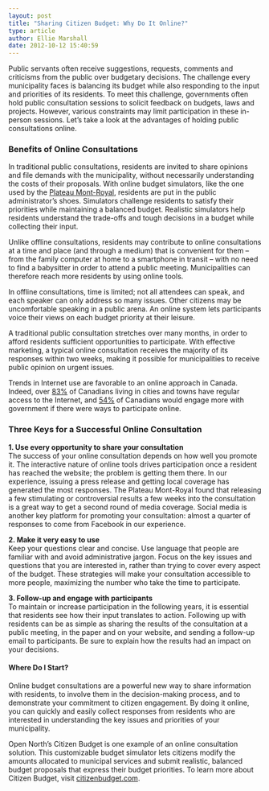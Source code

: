 ```yaml
---
layout: post
title: "Sharing Citizen Budget: Why Do It Online?"
type: article
author: Ellie Marshall
date: 2012-10-12 15:40:59
---
```

Public servants often receive suggestions, requests, comments and criticisms from the public over budgetary decisions. The challenge every municipality faces is balancing its budget while also responding to the input and priorities of its residents. To meet this challenge, governments often hold public consultation sessions to solicit feedback on budgets, laws and projects. However, various constraints may limit participation in these in-person sessions. Let’s take a look at the advantages of holding public consultations online.

### Benefits of Online Consultations
In traditional public consultations, residents are invited to share opinions and file demands with the municipality, without necessarily understanding the costs of their proposals. With online budget simulators, like the one used by the [Plateau Mont-Royal](http://www.budgetplateau.com), residents are put in the public administrator’s shoes. Simulators challenge residents to satisfy their priorities while maintaining a balanced budget. Realistic simulators help residents understand the trade-offs and tough decisions in a budget while collecting their input. 

Unlike offline consultations, residents may contribute to online consultations at a time and place (and through a medium) that is convenient for them – from the family computer at home to a smartphone in transit – with no need to find a babysitter in order to attend a public meeting. Municipalities can therefore reach more residents by using online tools.

In offline consultations, time is limited; not all attendees can speak, and each speaker can only address so many issues. Other citizens may be uncomfortable speaking in a public arena. An online system lets participants voice their views on each budget priority at their leisure.

A traditional public consultation stretches over many months, in order to afford residents sufficient opportunities to participate. With effective marketing, a typical online consultation receives the majority of its responses within two weeks, making it possible for municipalities to receive public opinion on urgent issues.

Trends in Internet use are favorable to an online approach in Canada. Indeed, over [83%](http://www.statcan.gc.ca/daily-quotidien/100510/dq100510a-eng.htm) of Canadians living in cities and towns have regular access to the Internet, and [54%](http://www.newswire.ca/en/story/848851/social-media-key-to-citizen-engagement-54-of-canadians-would-engage-more-with-government-if-there-were-ways-to-participate-online) of Canadians would engage more with government if there were ways to participate online.

### Three Keys for a Successful Online Consultation
**1. Use every opportunity to share your consultation**  
The success of your online consultation depends on how well you promote it. The interactive nature of online tools drives participation once a resident has reached the website; the problem is getting them there. In our experience, issuing a press release and getting local coverage has generated the most responses. The Plateau Mont-Royal found that releasing a few stimulating or controversial results a few weeks into the consultation is a great way to get a second round of media coverage. Social media is another key platform for promoting your consultation: almost a quarter of responses to come from Facebook in our experience. 

**2. Make it very easy to use**  
Keep your questions clear and concise. Use language that people are familiar with and avoid administrative jargon. Focus on the key issues and questions that you are interested in, rather than trying to cover every aspect of the budget. These strategies will make your consultation accessible to more people, maximizing the number who take the time to participate. 

**3. Follow-up and engage with participants**  
To maintain or increase participation in the following years, it is essential that residents see how their input translates to action. Following up with residents can be as simple as sharing the results of the consultation at a public meeting, in the paper and on your website, and sending a follow-up email to participants. Be sure to explain how the results had an impact on your decisions.

#### Where Do I Start?
Online budget consultations are a powerful new way to share information with residents, to involve them in the decision-making process, and to demonstrate your commitment to citizen engagement. By doing it online, you can quickly and easily collect responses from residents who are interested in understanding the key issues and priorities of your municipality. 

Open North’s Citizen Budget is one example of an online consultation solution. This customizable budget simulator lets citizens modify the amounts allocated to municipal services and submit realistic, balanced budget proposals that express their budget priorities. To learn more about Citizen Budget, visit [citizenbudget.com](www.citizenbudget.com).
